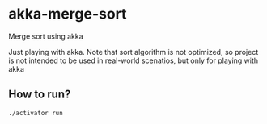 akka-merge-sort
===============

Merge sort using akka

Just playing with akka. Note that sort algorithm is not optimized, so project is not intended to be used in real-world scenatios, but only for playing with akka

## How to run?
```
./activator run
```
